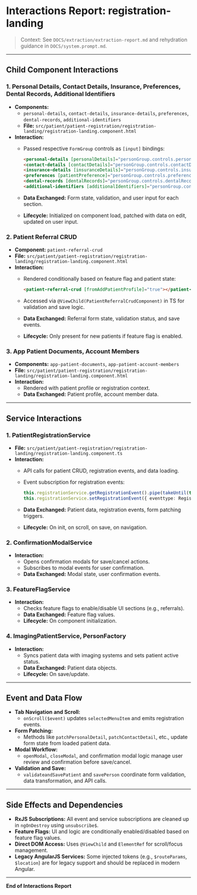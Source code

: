 # Interactions Report: registration-landing

> Context: See `DOCS/extraction/extraction-report.md` and rehydration guidance in `DOCS/system.prompt.md`.

---

## Child Component Interactions

### 1. Personal Details, Contact Details, Insurance, Preferences, Dental Records, Additional Identifiers

- **Components:**
  - `personal-details`, `contact-details`, `insurance-details`, `preferences`, `dental-records`, `additional-identifiers`
  - **File:** `src/patient/patient-registration/registration-landing/registration-landing.component.html`
- **Interaction:**
  - Passed respective `FormGroup` controls as `[input]` bindings:

    ```html
    <personal-details [personalDetails]="personGroup.controls.personalDetailsForm"></personal-details>
    <contact-details [contactDetails]="personGroup.controls.contactDetailsForm" [phoneTypes]="phoneTypes" [states]="states"></contact-details>
    <insurance-details [insuranceDetails]="personGroup.controls.insuranceDetailsForm"></insurance-details>
    <preferences [patientPreference]="personGroup.controls.preferencesForm"></preferences>
    <dental-records [dentalRecords]="personGroup.controls.dentalRecordsForm"></dental-records>
    <additional-identifiers [additionalIdentifiers]="personGroup.controls.identifiresForm"></additional-identifiers>
    ```

  - **Data Exchanged:** Form state, validation, and user input for each section.
  - **Lifecycle:** Initialized on component load, patched with data on edit, updated on user input.

### 2. Patient Referral CRUD

- **Component:** `patient-referral-crud`
- **File:** `src/patient/patient-registration/registration-landing/registration-landing.component.html`
- **Interaction:**
  - Rendered conditionally based on feature flag and patient state:

    ```html
    <patient-referral-crud [fromAddPatientProfile]="true"></patient-referral-crud>
    ```

  - Accessed via `@ViewChild(PatientReferralCrudComponent)` in TS for validation and save logic.
  - **Data Exchanged:** Referral form state, validation status, and save events.
  - **Lifecycle:** Only present for new patients if feature flag is enabled.

### 3. App Patient Documents, Account Members

- **Components:** `app-patient-documents`, `app-patient-account-members`
- **File:** `src/patient/patient-registration/registration-landing/registration-landing.component.html`
- **Interaction:**
  - Rendered with patient profile or registration context.
  - **Data Exchanged:** Patient profile, account member data.

---

## Service Interactions

### 1. PatientRegistrationService

- **File:** `src/patient/patient-registration/registration-landing/registration-landing.component.ts`
- **Interaction:**
  - API calls for patient CRUD, registration events, and data loading.
  - Event subscription for registration events:

    ```typescript
    this.registrationService.getRegistrationEvent().pipe(takeUntil(this.unsubscribe$)).subscribe((event: RegistrationCustomEvent) => { ... });
    this.registrationService.setRegistrationEvent({ eventtype: RegistrationEvent.SelectedMenu, data: this.selectedMenuItem });
    ```

  - **Data Exchanged:** Patient data, registration events, form patching triggers.
  - **Lifecycle:** On init, on scroll, on save, on navigation.

### 2. ConfirmationModalService

- **Interaction:**
  - Opens confirmation modals for save/cancel actions.
  - Subscribes to modal events for user confirmation.
  - **Data Exchanged:** Modal state, user confirmation events.

### 3. FeatureFlagService

- **Interaction:**
  - Checks feature flags to enable/disable UI sections (e.g., referrals).
  - **Data Exchanged:** Feature flag values.
  - **Lifecycle:** On component initialization.

### 4. ImagingPatientService, PersonFactory

- **Interaction:**
  - Syncs patient data with imaging systems and sets patient active status.
  - **Data Exchanged:** Patient data objects.
  - **Lifecycle:** On save/update.

---

## Event and Data Flow

- **Tab Navigation and Scroll:**
  - `onScroll($event)` updates `selectedMenuItem` and emits registration events.
- **Form Patching:**
  - Methods like `patchPersonalDetail`, `patchContactDetail`, etc., update form state from loaded patient data.
- **Modal Workflow:**
  - `openModal`, `closeModal`, and confirmation modal logic manage user review and confirmation before save/cancel.
- **Validation and Save:**
  - `validateandSavePatient` and `savePerson` coordinate form validation, data transformation, and API calls.

---

## Side Effects and Dependencies

- **RxJS Subscriptions:** All event and service subscriptions are cleaned up in `ngOnDestroy` using `unsubscribe$`.
- **Feature Flags:** UI and logic are conditionally enabled/disabled based on feature flag values.
- **Direct DOM Access:** Uses `@ViewChild` and `ElementRef` for scroll/focus management.
- **Legacy AngularJS Services:** Some injected tokens (e.g., `$routeParams`, `$location`) are for legacy support and should be replaced in modern Angular.

---

**End of Interactions Report**
